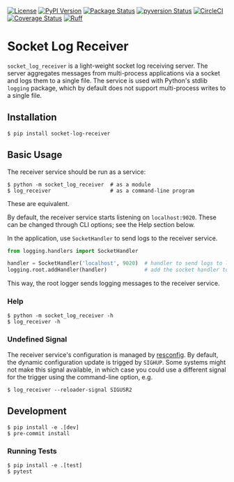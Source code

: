 [![License](https://img.shields.io/pypi/l/socket-log-receiver.svg)](https://pypi.org/project/socket-log-receiver/)
[![PyPI Version](https://badge.fury.io/py/socket-log-receiver.svg)](https://pypi.org/project/socket-log-receiver/)
[![Package Status](https://img.shields.io/pypi/status/socket-log-receiver.svg)](https://pypi.org/project/resconfig/)
[![pyversion Status](https://img.shields.io/pypi/pyversions/socket-log-receiver.svg)](https://img.shields.io/pypi/pyversions/socket-log-receiver.svg)
[![CircleCI](https://circleci.com/gh/okomestudio/socket-log-receiver.svg?style=shield)](https://circleci.com/gh/okomestudio/socket-log-receiver)
[![Coverage Status](https://coveralls.io/repos/github/okomestudio/socket-log-receiver/badge.svg?branch=development)](https://coveralls.io/github/okomestudio/socket-log-receiver?branch=development&kill_cache=1)
[![Ruff](https://img.shields.io/endpoint?url=https://raw.githubusercontent.com/astral-sh/ruff/main/assets/badge/v2.json)](https://github.com/astral-sh/ruff)


# Socket Log Receiver

`socket_log_receiver` is a light-weight socket log receiving server.
The server aggregates messages from multi-process applications via a
socket and logs them to a single file. The service is used with
Python's stdlib `logging` package, which by default does not support
multi-process writes to a single file.


## Installation

``` shell
$ pip install socket-log-receiver
```


## Basic Usage

The receiver service should be run as a service:

``` shell
$ python -m socket_log_receiver  # as a module
$ log_receiver                   # as a command-line program
```

These are equivalent.

By default, the receiver service starts listening on `localhost:9020`.
These can be changed through CLI options; see the Help section below.

In the application, use `SocketHandler` to send logs to the receiver
service.

``` python
from logging.handlers import SocketHandler

handler = SocketHandler('localhost', 9020)  # handler to send logs to localhost:9020
logging.root.addHandler(handler)            # add the socket handler to the root logger
```

This way, the root logger sends logging messages to the receiver service.

### Help

``` shell
$ python -m socket_log_receiver -h
$ log_receiver -h
```

### Undefined Signal

The receiver service's configuration is managed by
[resconfig](https://github.com/okomestudio/resconfig). By default, the
dynamic configuration update is trigged by `SIGHUP`. Some systems
might not make this signal available, in which case you could use a
different signal for the trigger using the command-line option, e.g.

``` shell
$ log_receiver --reloader-signal SIGUSR2
```


## Development

``` shell
$ pip install -e .[dev]
$ pre-commit install
```


### Running Tests

``` shell
$ pip install -e .[test]
$ pytest
```
